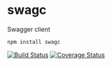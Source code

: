 # swagc

Swagger client

```
npm install swagc
```

[![Build Status](https://travis-ci.org/sethmcl/swagc.svg?branch=master)](https://travis-ci.org/sethmcl/swagc)
[![Coverage Status](https://img.shields.io/coveralls/sethmcl/swagc.svg)](https://coveralls.io/r/sethmcl/swagc?branch=master)
